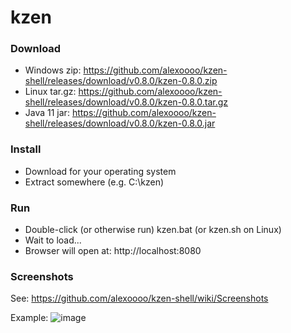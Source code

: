 # kzen

### Download
- Windows zip: https://github.com/alexoooo/kzen-shell/releases/download/v0.8.0/kzen-0.8.0.zip
- Linux tar.gz: https://github.com/alexoooo/kzen-shell/releases/download/v0.8.0/kzen-0.8.0.tar.gz
- Java 11 jar: https://github.com/alexoooo/kzen-shell/releases/download/v0.8.0/kzen-0.8.0.jar

### Install
- Download for your operating system
- Extract somewhere (e.g. C:\kzen)

### Run
- Double-click (or otherwise run) kzen.bat (or kzen.sh on Linux)
- Wait to load...
- Browser will open at: http://localhost:8080

### Screenshots
See: https://github.com/alexoooo/kzen-shell/wiki/Screenshots

Example:
![image](https://user-images.githubusercontent.com/4985552/59649065-2d4d5f00-914f-11e9-941c-2b03643748ec.png)
